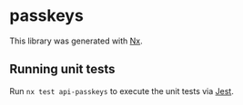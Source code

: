 # passkeys

This library was generated with [Nx](https://nx.dev).

## Running unit tests

Run `nx test api-passkeys` to execute the unit tests via [Jest](https://jestjs.io).
